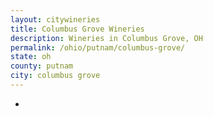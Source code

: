```yaml
---
layout: citywineries
title: Columbus Grove Wineries
description: Wineries in Columbus Grove, OH
permalink: /ohio/putnam/columbus-grove/
state: oh
county: putnam
city: columbus grove
---
```

-

